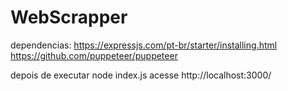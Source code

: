 # WebScrapper
dependencias:
https://expressjs.com/pt-br/starter/installing.html
https://github.com/puppeteer/puppeteer

depois de executar node index.js acesse http://localhost:3000/
